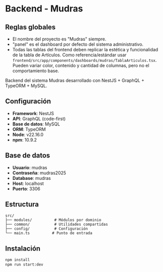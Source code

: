 # Backend - Mudras

## Reglas globales
- El nombre del proyecto es "Mudras" siempre.
- "panel" es el dashboard por defecto del sistema administrativo.
- Todas las tablas del frontend deben replicar la estética y funcionalidad de la tabla de Artículos. Como referencia/estándar usar `frontend/src/app/components/dashboards/mudras/TablaArticulos.tsx`. Pueden variar color, contenido y cantidad de columnas, pero no el comportamiento base.

Backend del sistema Mudras desarrollado con NestJS + GraphQL + TypeORM + MySQL.

## Configuración

- **Framework**: NestJS
- **API**: GraphQL (code-first)
- **Base de datos**: MySQL
- **ORM**: TypeORM
- **Node**: v22.16.0
- **npm**: 10.9.2

## Base de datos

- **Usuario**: mudras
- **Contraseña**: mudras2025
- **Database**: mudras
- **Host**: localhost
- **Puerto**: 3306

## Estructura

```
src/
├── modules/          # Módulos por dominio
├── common/           # Utilidades compartidas
├── config/           # Configuración
└── main.ts          # Punto de entrada
```

## Instalación

```bash
npm install
npm run start:dev
```
